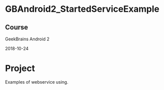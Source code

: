 # GBAndroid2_StartedServiceExample
## Course
GeekBrains Android 2

2018-10-24

# Project
Examples of webservice using.
